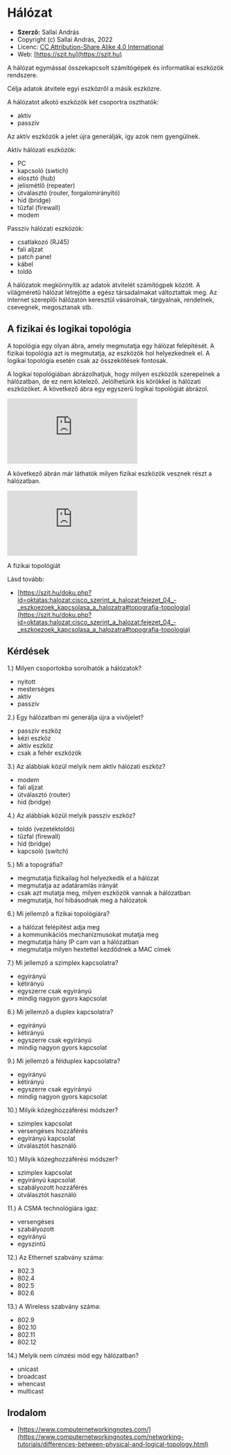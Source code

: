 # Hálózat

* **Szerző:** Sallai András
* Copyright (c) Sallai András, 2022
* Licenc: [CC Attribution-Share Alike 4.0 International](https://creativecommons.org/licenses/by-sa/4.0/)
* Web: [https://szit.hu](https://szit.hu)

A hálózat egymással összekapcsolt számítógépek és informatikai eszközök rendszere.

Célja adatok átvitele egyi eszközről a másik eszközre.

A hálózatot alkotó eszközök két csoportra oszthatók:

* aktív
* passzív

Az aktív eszközök a jelet újra generálják, így azok nem gyengülnek.

Aktív hálózati eszközök:

* PC
* kapcsoló (swtich)
* elosztó (hub)
* jelismétlő (repeater)
* útválasztó (router, forgalomirányító)
* híd (bridge)
* tűzfal (firewall)
* modem

Passzív hálózati eszközök:

* csatlakozó (RJ45)
* fali aljzat
* patch panel
* kábel
* toldó

A hálózatok megkönnyítik az adatok átvitelét számítógpek között. A világméretű hálózat létrejötte a egész társadalmakat változtattak meg. Az internet szereplői hálózaton keresztül vásárolnak, tárgyalnak, rendelnek, csevegnek, megosztanak stb.

## A fizikai és logikai topológia

A topológia egy olyan ábra, amely megmutatja egy hálózat felépítését. A fizikai topológia azt is megmutatja, az eszközök hol helyezkednek el. A logikai topológia esetén csak az összekötések fontosak.

A logikai topológiában ábrázolhatjuk, hogy milyen eszközök szerepelnek a hálózatban, de ez nem kötelező. Jelölhetünk kis körökkel is hálózati eszközöket. A következő ábra egy egyszerű logikai topológiát ábrázol. 

![Egy egyszerű logikai topológia](https://szit.hu/lib/exe/fetch.php?cache=&media=oktatas:halozat:halozati_topologia_005.png)

A következő ábrán már láthatók milyen fizikai eszközök vesznek részt a hálózatban.

![Logikai topológia](https://szit.hu/lib/exe/fetch.php?cache=&media=oktatas:halozat:halozati_topologia_002.png)

A fizikai topológiát

Lásd tovább:

* [https://szit.hu/doku.php?id=oktatas:halozat:cisco_szerint_a_halozat:fejezet_04_-_eszkoezoek_kapcsolasa_a_halozatra#topografia-topologia](https://szit.hu/doku.php?id=oktatas:halozat:cisco_szerint_a_halozat:fejezet_04_-_eszkoezoek_kapcsolasa_a_halozatra#topografia-topologia)

## Kérdések

1.) Milyen csoportokba sorolhatók a hálózatok?

* nyitott
* mesterséges
* aktív
* passzív

2.) Egy hálózatban mi generálja újra a vivőjelet?

* passzív eszköz
* kézi eszköz
* aktív eszköz
* csak a fehér eszközök

3.) Az alábbiak közül melyik nem aktív hálózati eszköz?

* modem
* fali aljzat
* útválasztó (router)
* híd (bridge)

4.) Az alábbiak közül melyik passzív eszköz?

* toldó (vezetéktoldó)
* tűzfal (firewall)
* híd (bridge)
* kapcsoló (switch)

5.) Mi a topográfia?

* megmutatja fizikailag hol helyezkedik el a hálózat
* megmutatja az adatáramlás irányát
* csak azt mutatja meg, milyen  eszközök vannak a hálózatban
* megmutatja, hol hibásodnak meg a hálózatok

6.) Mi jellemző a fizikai topológiára?

* a hálózat felépítést adja meg
* a kommunikációs mechanizmusokat mutatja meg
* megmutatja hány IP cam van a hálózatban
* megmutatja milyen hextettel kezdődnek a MAC címek

7.) Mi jellemző a szimplex kapcsolatra?

* egyirányú
* kétirányú
* egyszerre csak egyirányú
* mindig nagyon gyors kapcsolat

8.) Mi jellemző a duplex kapcsolatra?

* egyirányú
* kétirányú
* egyszerre csak egyirányú
* mindig nagyon gyors kapcsolat

9.) Mi jellemző a félduplex kapcsolatra?

* egyirányú
* kétirányú
* egyszerre csak egyirányú
* mindig nagyon gyors kapcsolat

10.) Milyik közeghozzáférési módszer?

* szimplex kapcsolat
* versengéses hozzáférés
* egyirányú kapcsolat
* útválasztót használó

10.) Milyik közeghozzáférési módszer?

* szimplex kapcsolat
* egyirányú kapcsolat
* szabályozott hozzáférés
* útválasztót használó

11.) A CSMA technológiára igaz:

* versengéses
* szabályozott
* egyirányú
* egyszintű

12.) Az Ethernet szabvány száma:

* 802.3
* 802.4
* 802.5
* 802.6

13.) A Wireless szabvány száma:

* 802.9
* 802.10
* 802.11
* 802.12

14.) Melyik nem címzési mód egy hálózatban?

* unicast
* broadcast
* whencast
* multicast

## Irodalom

* [https://www.computernetworkingnotes.com/](https://www.computernetworkingnotes.com/networking-tutorials/differences-between-physical-and-logical-topology.html)
